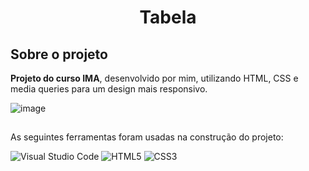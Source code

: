 <h1 align="center"> Tabela </h1>

## Sobre o projeto

 **Projeto do curso IMA**, desenvolvido por mim, utilizando HTML, CSS e media queries para um design mais responsivo.

![image](https://user-images.githubusercontent.com/104572313/176507401-33180f53-67a8-4f39-8bc1-9428cb366e88.png)



##


As seguintes ferramentas foram usadas na construção do projeto:

![Visual Studio Code](https://img.shields.io/badge/Visual%20Studio%20Code-0078d7.svg?style=for-the-badge&logo=visual-studio-code&logoColor=white)
![HTML5](https://img.shields.io/badge/html5-%23E34F26.svg?style=for-the-badge&logo=html5&logoColor=white)
![CSS3](https://img.shields.io/badge/css3-%231572B6.svg?style=for-the-badge&logo=css3&logoColor=white)


